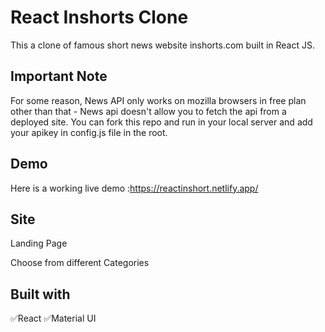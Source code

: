 
# React Inshorts Clone

This a clone of famous short news website inshorts.com built in React JS.




## Important Note

For some reason, News API only works on mozilla browsers in free plan other than that - News api doesn't allow you to fetch the api from a deployed site. You can fork this repo and run in your local server and add your apikey in config.js file in the root.
## Demo

Here is a working live demo :https://reactinshort.netlify.app/
## Site
Landing Page

Choose from different Categories

## Built with
✅React
✅Material UI
